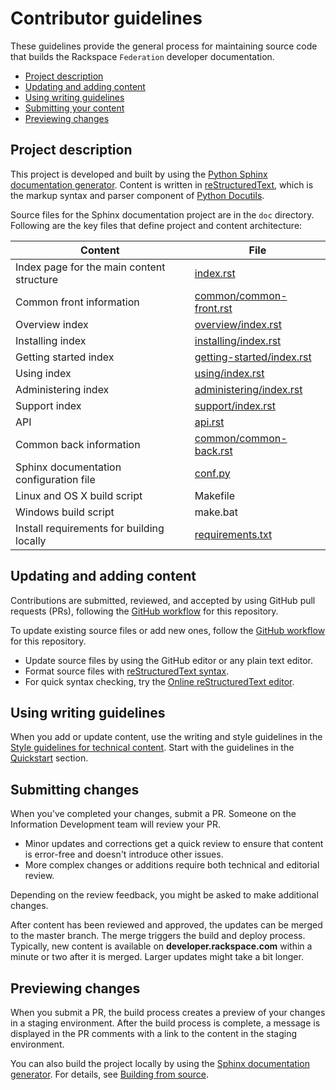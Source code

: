 # Contributor guidelines

These guidelines provide the general process for maintaining source code that
builds the Rackspace ``Federation`` developer documentation.

- [Project description](#project-description)
- [Updating and adding content](#updating-and-adding-content)
- [Using writing guidelines](#using-writing-guidelines)
- [Submitting your content](#submitting-changes)
- [Previewing changes](#previewing-changes)

## Project description

This project is developed and built by using the
[Python Sphinx documentation generator](http://sphinx-doc.org/). Content is
written in [reStructuredText](http://sphinx-doc.org/rest.html), which is the
markup syntax and parser component of
[Python Docutils](http://docutils.sourceforge.net/index.html).

Source files for the Sphinx documentation project are in the ``doc``
directory. Following are the key files that define project and content
architecture:


Content | File
--- | ---
|Index page for the main content structure| [index.rst](https://github.rackspace.com:rackerlabs//blob/master/doc/index.rst)
|Common front information|[common/common-front.rst](https://github.rackspace.com:rackerlabs/docs-rackspace-federation/blob/master/doc/common/common-front.rst)
|Overview index|[overview/index.rst](https://github.rackspace.com:rackerlabs/docs-rackspace-federation/blob/master/doc/overview/index.rst)
|Installing index|[installing/index.rst](https://github.rackspace.com:rackerlabs/docs-rackspace-federation/blob/master/docs/installing/index.rst)
|Getting started index|[getting-started/index.rst](https://github.rackspace.com:rackerlabs/docs-rackspace-federation/blob/master/doc/getting-started/index.rst)
|Using index|[using/index.rst](https://github.rackspace.com:rackerlabs/docs-rackspace-federation/tree/master/doc/using/index.rst)
|Administering index|[administering/index.rst](https://github.rackspace.com:rackerlabs/docs-rackspace-federation/blob/master/doc/administering/index.rst)
|Support index|[support/index.rst](https://github.rackspace.com:rackerlabs/docs-rackspace-federation/blob/master/doc/support/index.rst)
|API|[api.rst](/https://github.rackspace.com:rackerlabs/docs-rackspace-federation/blob/master/doc/api.rst)
|Common back information|[common/common-back.rst](https://github.rackspace.com:rackerlabs/docs-rackspace-federation/blob/master/doc/common/common-back.rst)
|Sphinx documentation configuration file| [conf.py](https://github.rackspace.com:rackerlabs/docs-rackspace-federation/blob/master/doc/conf.py)
|Linux and OS X build script|Makefile|
|Windows build script|make.bat|
|Install requirements for building locally|[requirements.txt](https://github.rackspace.com:rackerlabs/docs-common/blob/master/requirements.txt)

## Updating and adding content

Contributions are submitted, reviewed, and accepted by using GitHub pull
requests (PRs), following the [GitHub workflow](GITHUBING.md) for this repository.

To update existing source files or add new ones, follow the
[GitHub workflow](GITHUBING.md) for this repository.

* Update source files by using the GitHub editor or any plain text editor.
* Format source files with
  [reStructuredText syntax](http://www.sphinx-doc.org/en/stable/rest.html).
* For quick syntax checking, try the
[Online reStructuredText editor](http://rst.ninjs.org/).

## Using writing guidelines

When you add or update content, use the writing and style guidelines
in the [Style guidelines for technical content](http://rackerlabs.github.io/docs-rackspace/style-guide/index.html).
Start with the guidelines in the [Quickstart](http://rackerlabs.github.io/docs-rackspace/style-guide/quickstart.html#quickstart)
section.

## Submitting changes

When you've completed your changes, submit a PR. Someone on the
Information Development team will review your PR.
- Minor updates and corrections get a quick review to ensure that content is
  error-free and doesn't introduce other issues.
- More complex changes or additions require both technical and editorial review.

Depending on the review feedback, you might be asked to make additional changes.

After content has been reviewed and approved, the updates can be merged to the
master branch. The merge triggers the build and deploy process. Typically, new
content is available on **developer.rackspace.com** within a minute or two after it
is merged. Larger updates might take a bit longer.

## Previewing changes

When you submit a PR, the build process creates a preview of
your changes in a staging environment. After the build process is complete, a
message is displayed in the PR comments with a link to the content in the
staging environment.

You can also build the project locally by using the [Sphinx documentation
generator](http://sphinx-doc.org/). For details, see
[Building from source](https://github.com/rackerlabs/docs-rackspace/blob/master/doc/tools/build-from-source.rst).

